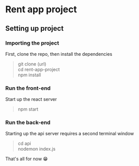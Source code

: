 # Rent app project

## Setting up project
### Importing the project
First, clone the repo, then install the dependencies

> git clone (url) <br/>
> cd rent-app-project <br/>
> npm install

### Run the front-end
Start up the react server

> npm start

### Run the back-end
Starting up the api server requires a second terminal window

> cd api <br/>
> nodemon index.js

That's all for now 😁
